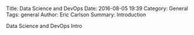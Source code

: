 Title: Data Science and DevOps
Date: 2016-08-05 19:39
Category: General
Tags: general
Author: Eric Carlson
Summary: Introduction

Data Science and DevOps Intro
